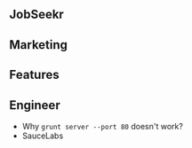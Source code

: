 JobSeekr
--------


## Marketing

## Features

## Engineer

- Why `grunt server --port 80` doesn't work?
- SauceLabs
